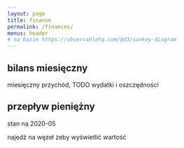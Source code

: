 ```yaml
---
layout: page
title: finanse
permalink: /finances/
menus: header
# na bazie https://observablehq.com/@d3/sankey-diagram
---
```


## bilans miesięczny

miesięczny przychód, TODO wydatki i oszczędności

<div id="chart-monthly"></div>

## przepływ pieniężny
stan na 2020-05

najedź na węzeł żeby wyświetlić wartość

<div id="chart-cash-flow"></div>


<script src="https://d3js.org/d3.v5.min.js"></script>
<script src="https://unpkg.com/d3-array@1"></script>
<script src="https://unpkg.com/d3-collection@1"></script>
<script src="https://unpkg.com/d3-path@1"></script>
<script src="https://unpkg.com/d3-shape@1"></script>
<script src="https://unpkg.com/d3-sankey@0"></script>
<script src="index.js"></script>
